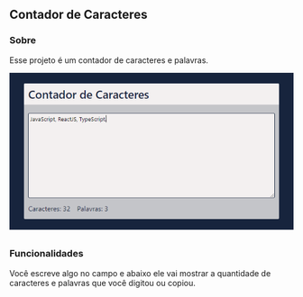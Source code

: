 ## Contador de Caracteres

### Sobre

<p> Esse projeto é um contador de caracteres e palavras.  </p>

<img src="./counter-img.png" />

##

### Funcionalidades 

<p>Você escreve algo no campo e abaixo ele vai mostrar a quantidade de caracteres e palavras que você digitou ou copiou.</p>
